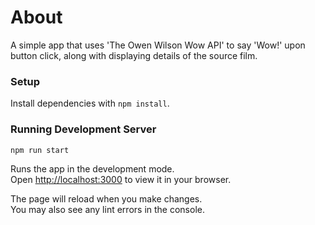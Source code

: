 # About

A simple app that uses 'The Owen Wilson Wow API' to say 'Wow!' upon button click, along with displaying details of the source film.

### Setup

Install dependencies with `npm install`.

### Running Development Server

```sh
npm run start
```

Runs the app in the development mode.\
Open [http://localhost:3000](http://localhost:3000) to view it in your browser.

The page will reload when you make changes.\
You may also see any lint errors in the console.
